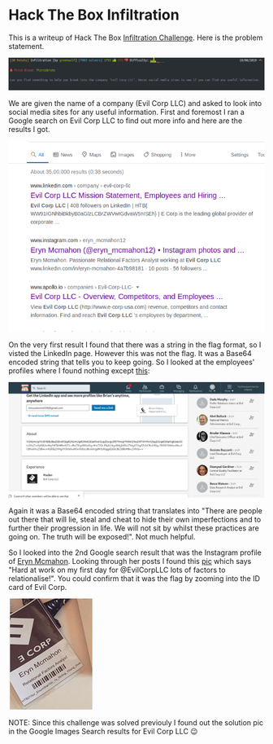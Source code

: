 <h1>Hack The Box Infiltration</h1>

This is a writeup of Hack The Box [Infiltration Challenge](https://www.hackthebox.eu/home/challenges/OSINT).
Here is the problem statement.

![Challenge Screenshot](https://github.com/R00TH4UNT/Hack-The-Box/blob/master/OSINT/Infiltration/Screenshot_2020-06-26_09-59-39.png)

We are given the name of a company (Evil Corp LLC) and asked to look into social media sites for any useful information. 
First and foremost I ran a Google search on Evil Corp LLC to find out more info and here are the results I got.

![Google search](https://github.com/R00TH4UNT/Hack-The-Box/blob/master/OSINT/Infiltration/Screenshot_2020-06-26_10-07-07.png)

On the very first result I found that there was a string in the flag format, so I visted the LinkedIn page. However this was not the flag. It was a Base64 encoded string that tells you to keep going. So I looked at the employees' profiles where I found nothing except [this](https://www.linkedin.com/in/brian-delany-2ab807195/?trk=public_profile_browsemap_profile-result-card_result-card_full-click):

![Brian Delany](https://github.com/R00TH4UNT/Hack-The-Box/blob/master/OSINT/Infiltration/Screenshot_2020-06-26_10-14-58.png)

Again it was a Base64 encoded string that translates into "There are people out there that will lie, steal and cheat to hide their own imperfections and to further their progression in life. We will not sit by whilst these practices are going on. The truth will be exposed!".
Not much helpful.

So I looked into the 2nd Google search result that was the Instagram profile of [Eryn Mcmahon](https://www.instagram.com/eryn_mcmahon12/).
Looking through her posts I found this [pic](https://www.instagram.com/p/BvbnFhTj9YS/) which says "Hard at work on my first day for @EvilCorpLLC lots of factors to relationalise!".
You could confirm that it was the flag by zooming into the ID card of Evil Corp.

![ID](https://github.com/R00TH4UNT/Hack-The-Box/blob/master/OSINT/Infiltration/Screenshot_2020-06-26_10-25-49.png)

NOTE: Since this challenge was solved previouly I found out the solution pic in the Google Images Search results for Evil Corp LLC :wink:
